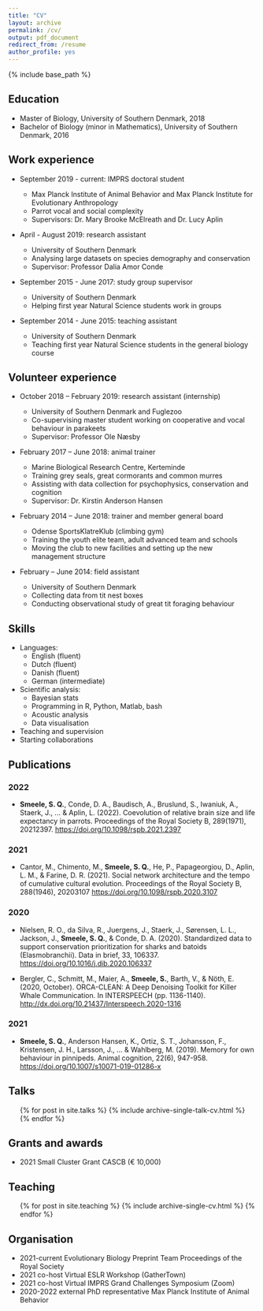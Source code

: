 ```yaml
---
title: "CV"
layout: archive
permalink: /cv/
output: pdf_document
redirect_from: /resume
author_profile: yes
---
```


{% include base_path %}

## Education

* Master of Biology, University of Southern Denmark, 2018
* Bachelor of Biology (minor in Mathematics), University of Southern Denmark, 2016

## Work experience

* September 2019 - current: IMPRS doctoral student
  * Max Planck Institute of Animal Behavior and Max Planck Institute for Evolutionary Anthropology
  * Parrot vocal and social complexity
  * Supervisors: Dr. Mary Brooke McElreath and Dr. Lucy Aplin

* April - August 2019: research assistant
  * University of Southern Denmark
  * Analysing large datasets on species demography and conservation
  * Supervisor: Professor Dalia Amor Conde

* September 2015 - June 2017: study group supervisor
  * University of Southern Denmark
  * Helping first year Natural Science students work in groups

 * September 2014 - June 2015: teaching assistant
   * University of Southern Denmark
   * Teaching first year Natural Science students in the general biology course

## Volunteer experience

* October 2018 – February 2019: research assistant (internship)
  * University of Southern Denmark and Fuglezoo
  * Co-supervising master student working on cooperative and vocal behaviour in parakeets
  * Supervisor: Professor Ole Næsby

* February 2017 – June 2018: animal trainer
  * Marine Biological Research Centre, Kerteminde
  * Training grey seals, great cormorants and common murres
  * Assisting with data collection for psychophysics, conservation and cognition
  * Supervisor: Dr. Kirstin Anderson Hansen

* February 2014 – June 2018: trainer and member general board
  * Odense SportsKlatreKlub (climbing gym)
  * Training the youth elite team, adult advanced team and schools
  * Moving the club to new facilities and setting up the new management structure

* February – June 2014: field assistant
  * University of Southern Denmark
  * Collecting data from tit nest boxes
  * Conducting observational study of great tit foraging behaviour

## Skills

* Languages:
  * English (fluent)
  * Dutch (fluent)
  * Danish (fluent)
  * German (intermediate)
* Scientific analysis:
  * Bayesian stats
  * Programming in R, Python, Matlab, bash
  * Acoustic analysis
  * Data visualisation
* Teaching and supervision
* Starting collaborations

## Publications

### 2022

- **Smeele, S. Q.**, Conde, D. A., Baudisch, A., Bruslund, S., Iwaniuk, A., Staerk, J., ... & Aplin, L. (2022). Coevolution of relative brain size and life expectancy in parrots. Proceedings of the Royal Society B, 289(1971), 20212397. <https://doi.org/10.1098/rspb.2021.2397>

### 2021

- Cantor, M., Chimento, M., **Smeele, S. Q.**, He, P., Papageorgiou, D., Aplin, L. M., & Farine, D. R. (2021). Social network architecture and the tempo of cumulative cultural evolution. Proceedings of the Royal Society B, 288(1946), 20203107 <https://doi.org/10.1098/rspb.2020.3107>

### 2020

- Nielsen, R. O., da Silva, R., Juergens, J., Staerk, J., Sørensen, L. L., Jackson, J., **Smeele, S. Q.**, & Conde, D. A. (2020). Standardized data to support conservation prioritization for sharks and batoids (Elasmobranchii). Data in brief, 33, 106337. <https://doi.org/10.1016/j.dib.2020.106337>

- Bergler, C., Schmitt, M., Maier, A., **Smeele, S.**, Barth, V., & Nöth, E. (2020, October). ORCA-CLEAN: A Deep Denoising Toolkit for Killer Whale Communication. In INTERSPEECH (pp. 1136-1140). <http://dx.doi.org/10.21437/Interspeech.2020-1316>

### 2021

- **Smeele, S. Q.**, Anderson Hansen, K., Ortiz, S. T., Johansson, F., Kristensen, J. H., Larsson, J., ... & Wahlberg, M. (2019). Memory for own behaviour in pinnipeds. Animal cognition, 22(6), 947-958. <https://doi.org/10.1007/s10071-019-01286-x>

## Talks

  <ul>{% for post in site.talks %}
    {% include archive-single-talk-cv.html %}
  {% endfor %}</ul>
  
## Grants and awards
* 2021 Small Cluster Grant CASCB (€ 10,000)

## Teaching

  <ul>{% for post in site.teaching %}
    {% include archive-single-cv.html %}
  {% endfor %}</ul>
  
## Organisation

* 2021-current   Evolutionary Biology Preprint Team Proceedings of the Royal Society
* 2021           co-host Virtual ESLR Workshop (GatherTown)
* 2021           co-host Virtual IMPRS Grand Challenges Symposium (Zoom)
* 2020-2022      external PhD representative Max Planck Institute of Animal Behavior